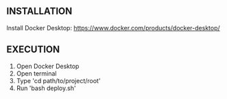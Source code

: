 
## INSTALLATION
Install Docker Desktop: https://www.docker.com/products/docker-desktop/

## EXECUTION
1. Open Docker Desktop
2. Open terminal
3. Type 'cd path/to/project/root'
4. Run 'bash deploy.sh'